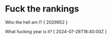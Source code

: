 # Fuck the rankings

Who the hell am I?
{ 2029952 }

What fucking year is it?
[ 2024-07-28T18:40:00Z ]
